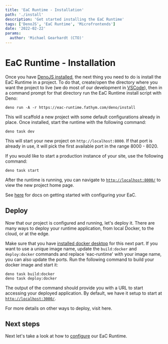 ```yaml
---
title: 'EaC Runtime - Installation'
path: './install'
description: 'Get started installing the EaC Runtime'
tags: ['DenoJS', 'EaC Runtime', 'Microfrontends']
date: '2022-02-22'
params:
  author: 'Michael Gearhardt (CTO)'
---
```


# EaC Runtime - Installation

Once you have <a href="https://docs.deno.com/runtime/manual/getting_started/installation" target="_blank">DenoJS installed</a>, the next thing you need to do is install the EaC Runtime in a project. To do that, create/open the directory where you want the project to live (we do most of our development in <a href="https://code.visualstudio.com/download" target="_blank">VSCode</a>), then in a command prompt for that directory run the EaC Runtime install script with Deno:

```
deno run -A -r https://eac-runtime.fathym.com/deno/install
```

This will scaffold a new project with some default configurations already in place. Once installed, start the runtime with the following command:

```
deno task dev
```

This will start your new project on `http://localhost:8000`. If that port is already in use, it will pick the first available port in the range 8000 - 8020.

If you would like to start a production instance of your site, use the following command:

```
deno task start
```

After the runtime is running, you can navigate to <a href="http://localhost:8000/" target="_blank">`http://localhost:8000/`</a> to view the new project home page.

See <a href="Configure.md">here</a> for docs on getting started with configuring your EaC.

## Deploy

Now that our project is configured and running, let's deploy it. There are many ways to deploy your runtime application, from local Docker, to the cloud, or at the edge. 

Make sure that you have <a href="https://docs.docker.com/engine/install/" target="_blank">installed docker desktop</a> for this next part. If you want to use a unique image name, update the `build:docker` and `deploy:docker` commands and replace 'eac-runtime' with your image name, you can also update the ports. Run the following command to build your docker image and start it:

```
deno task build:docker
deno task deploy:docker
```

The output of the command should provide you with a URL to start accessing your deployed application. By default, we have it setup to start at <a href="http://localhost:3000/">`http://localhost:3000/`</a>.

For more details on other ways to deploy, visit <a>here</a>.

## Next steps

Next let's take a look at how to [configure](Configure.md) our EaC Runtime.

